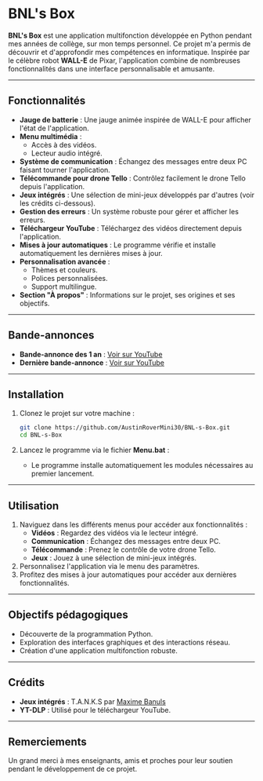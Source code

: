
# BNL's Box

**BNL's Box** est une application multifonction développée en Python pendant mes années de collège, sur mon temps personnel. Ce projet m'a permis de découvrir et d'approfondir mes compétences en informatique. Inspirée par le célèbre robot **WALL-E** de Pixar, l'application combine de nombreuses fonctionnalités dans une interface personnalisable et amusante.

---

## Fonctionnalités

- **Jauge de batterie** : Une jauge animée inspirée de WALL-E pour afficher l'état de l'application.
- **Menu multimédia** :
  - Accès à des vidéos.
  - Lecteur audio intégré.
- **Système de communication** : Échangez des messages entre deux PC faisant tourner l'application.
- **Télécommande pour drone Tello** : Contrôlez facilement le drone Tello depuis l'application.
- **Jeux intégrés** : Une sélection de mini-jeux développés par d'autres (voir les crédits ci-dessous).
- **Gestion des erreurs** : Un système robuste pour gérer et afficher les erreurs.
- **Téléchargeur YouTube** : Téléchargez des vidéos directement depuis l'application.
- **Mises à jour automatiques** : Le programme vérifie et installe automatiquement les dernières mises à jour.
- **Personnalisation avancée** :
  - Thèmes et couleurs.
  - Polices personnalisées.
  - Support multilingue.
- **Section "À propos"** : Informations sur le projet, ses origines et ses objectifs.

---

## Bande-annonces

- **Bande-annonce des 1 an** : [Voir sur YouTube](https://youtu.be/FEpeVkRo2n0?si=gqN__jpkFnWyu4gO)
- **Dernière bande-annonce** : [Voir sur YouTube](https://youtu.be/mxEVjy8BXr0)

---

## Installation

1. Clonez le projet sur votre machine :
   ```bash
   git clone https://github.com/AustinRoverMini30/BNL-s-Box.git
   cd BNL-s-Box
   ```

2. Lancez le programme via le fichier **Menu.bat** :
   - Le programme installe automatiquement les modules nécessaires au premier lancement.

---

## Utilisation

1. Naviguez dans les différents menus pour accéder aux fonctionnalités :
   - **Vidéos** : Regardez des vidéos via le lecteur intégré.
   - **Communication** : Échangez des messages entre deux PC.
   - **Télécommande** : Prenez le contrôle de votre drone Tello.
   - **Jeux** : Jouez à une sélection de mini-jeux intégrés.
2. Personnalisez l'application via le menu des paramètres.
3. Profitez des mises à jour automatiques pour accéder aux dernières fonctionnalités.

---

## Objectifs pédagogiques

- Découverte de la programmation Python.
- Exploration des interfaces graphiques et des interactions réseau.
- Création d'une application multifonction robuste.

---

## Crédits

- **Jeux intégrés** : T.A.N.K.S par [Maxime Banuls](https://github.com/MaxouHunter11)
- **YT-DLP** : Utilisé pour le téléchargeur YouTube.

---

## Remerciements

Un grand merci à mes enseignants, amis et proches pour leur soutien pendant le développement de ce projet.
